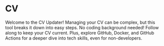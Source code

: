 # CV
Welcome to the CV Updater! Managing your CV can be complex, but this tool breaks it down into easy steps. No coding background needed! Follow along to keep your CV current. Plus, explore GitHub, Docker, and GitHub Actions for a deeper dive into tech skills, even for non-developers.
